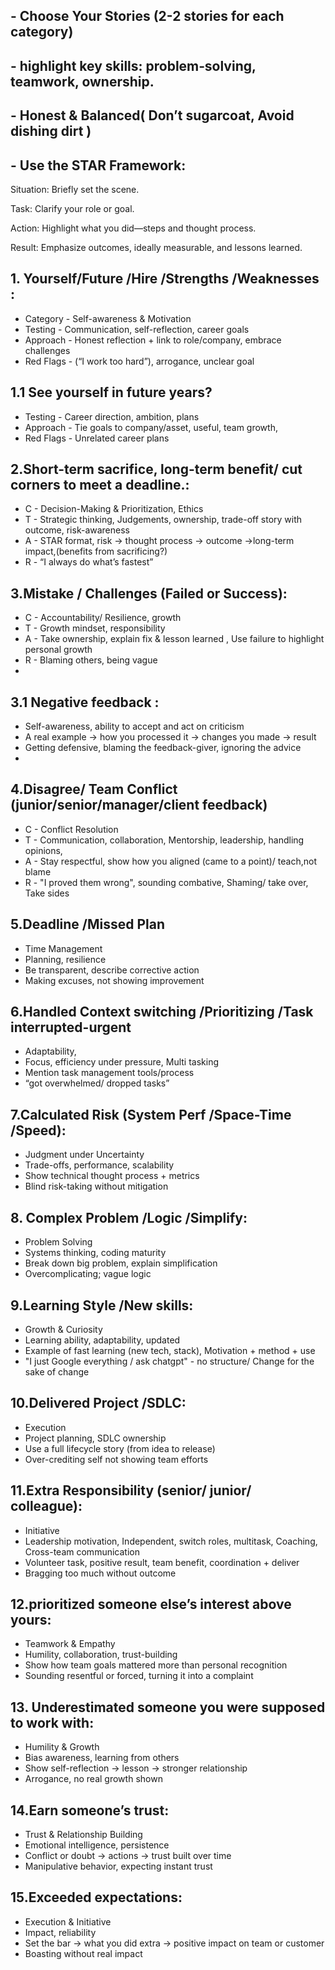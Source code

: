 ## - Choose Your Stories (2-2 stories for each category)
## - highlight key skills: problem‑solving, teamwork, ownership.
## - Honest & Balanced( Don’t sugarcoat, Avoid dishing dirt )
## - Use the STAR Framework:
Situation: Briefly set the scene.

Task: Clarify your role or goal.

Action: Highlight what you did—steps and thought process.

Result: Emphasize outcomes, ideally measurable, and lessons learned.

## 1. Yourself/Future /Hire /Strengths /Weaknesses :
- Category	- Self-awareness & Motivation	
- Testing	- Communication, self-reflection, career goals
- Approach	- Honest reflection + link to role/company, embrace challenges
- Red Flags - (“I work too hard”), arrogance, unclear goal

## 1.1 See yourself in future years?		
- Testing   - Career direction, ambition, plans	
- Approach  - Tie goals to company/asset, useful, team growth, 	
- Red Flags - Unrelated career plans

## 2.Short-term sacrifice, long-term benefit/ cut corners to meet a deadline.:
- C - Decision-Making & Prioritization, Ethics 	
- T - Strategic thinking, Judgements, ownership, trade-off story with outcome, risk-awareness
- A - STAR format, risk → thought process → outcome →long-term impact,(benefits from sacrificing?) 	
- R - “I always do what’s fastest” 

## 3.Mistake / Challenges (Failed or Success):
- C - Accountability/ Resilience, growth	
- T - Growth mindset, responsibility
- A - Take ownership, explain fix & lesson learned , Use failure to highlight personal growth
- R - Blaming others, being vague
- 
## 3.1 Negative feedback :
- Self-awareness, ability to accept and act on criticism	
- A real example → how you processed it → changes you made → result	
- Getting defensive, blaming the feedback-giver, ignoring the advice
- 
## 4.Disagree/ Team Conflict (junior/senior/manager/client feedback)	
- C - Conflict Resolution	
- T - Communication, collaboration, Mentorship, leadership, handling opinions, 
- A - Stay respectful, show how you aligned	(came to a point)/ teach,not blame	
- R - "I proved them wrong", sounding combative, Shaming/ take over, Take sides

## 5.Deadline /Missed Plan	
- Time Management	
- Planning, resilience	
- Be transparent, describe corrective action	
- Making excuses, not showing improvement

## 6.Handled Context switching /Prioritizing /Task interrupted-urgent	
- Adaptability, 	
- Focus, efficiency under pressure, Multi tasking	
- Mention task management tools/process	
- “got overwhelmed/ dropped tasks”

## 7.Calculated Risk (System Perf /Space-Time /Speed):	
- Judgment under Uncertainty	
- Trade-offs, performance, scalability	
- Show technical thought process + metrics	
- Blind risk-taking without mitigation

## 8. Complex Problem /Logic /Simplify:	
- Problem Solving	
- Systems thinking, coding maturity	
- Break down big problem, explain simplification	
- Overcomplicating; vague logic

## 9.Learning Style	/New skills:
- Growth & Curiosity 	
- Learning ability, adaptability, updated 	
- Example of fast learning (new tech, stack), Motivation + method + use	
- "I just Google everything / ask chatgpt" - no structure/ Change for the sake of change

## 10.Delivered Project /SDLC:	
- Execution	
- Project planning, SDLC ownership	
- Use a full lifecycle story (from idea to release)	
- Over-crediting self not showing  team efforts

## 11.Extra Responsibility	(senior/ junior/ colleague):
- Initiative	
- Leadership motivation, Independent, switch roles, multitask, Coaching, Cross-team communication	
- Volunteer task, positive result, team benefit, coordination + deliver	
- Bragging too much without outcome

## 12.prioritized someone else’s interest above yours:	
- Teamwork & Empathy	
- Humility, collaboration, trust-building	
- Show how team goals mattered more than personal recognition	
- Sounding resentful or forced, turning it into a complaint

## 13. Underestimated someone you were supposed to work with:	
- Humility & Growth	
- Bias awareness, learning from others	
- Show self-reflection → lesson → stronger relationship	
- Arrogance, no real growth shown

## 14.Earn someone’s trust:	
- Trust & Relationship Building	
- Emotional intelligence, persistence	
- Conflict or doubt → actions → trust built over time	
- Manipulative behavior, expecting instant trust

## 15.Exceeded expectations:	
- Execution & Initiative	
- Impact, reliability	
- Set the bar → what you did extra → positive impact on team or customer	
- Boasting without real impact